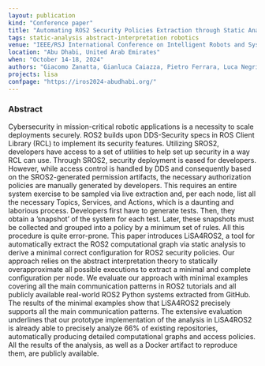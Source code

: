 ```yaml
---
layout: publication
kind: "Conference paper"
title: "Automating ROS2 Security Policies Extraction through Static Analysis"
tags: static-analysis abstract-interpretation robotics 
venue: "IEEE/RSJ International Conference on Intelligent Robots and Systems (IROS 2024)"
location: "Abu Dhabi, United Arab Emirates"
when: "October 14-18, 2024"
authors: "Giacomo Zanatta, Gianluca Caiazza, Pietro Ferrara, Luca Negrini, Ruffin White"
projects: lisa
confpage: "https://iros2024-abudhabi.org/"
---
```


### Abstract

Cybersecurity in mission-critical robotic applications is a necessity to scale deployments securely. ROS2 builds upon DDS-Security specs in ROS Client Library (RCL) to implement its security features. Utilizing SROS2, developers have access to a set of utilities to help set up security in a way RCL can use. Through SROS2, security deployment is eased for developers. However, while access control is handled by DDS and consequently based on the SROS2-generated permission artifacts, the necessary authorization policies are manually generated by developers. This requires an entire system exercise to be sampled via live extraction and, per each node, list all the necessary Topics, Services, and Actions, which is a daunting and laborious process. Developers first have to generate tests. Then, they obtain a ’snapshot’ of the system for each test. Later, these snapshots must be collected and grouped into a policy by a minimum set of rules. All this procedure is quite error-prone. This paper introduces LiSA4ROS2, a tool for automatically extract the ROS2 computational graph via static analysis to derive a minimal correct configuration for ROS2 security policies. Our approach relies on the abstract interpretation theory to statically overapproximate all possible executions to extract a minimal and complete configuration per node. We evaluate our approach with minimal examples covering all the main communication patterns in ROS2 tutorials and all publicly available real-world ROS2 Python systems extracted from GitHub. The results of the minimal examples show that LiSA4ROS2 precisely supports all the main communication patterns. The extensive evaluation underlines that our prototype implementation of the analysis in LiSA4ROS2 is already able to precisely analyze 66% of existing repositories, automatically producing detailed computational graphs and access policies. All the results of the analysis, as well as a Docker artifact to reproduce them, are publicly available.
